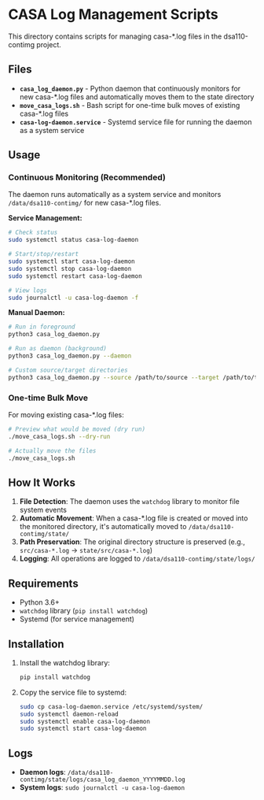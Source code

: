 # CASA Log Management Scripts

This directory contains scripts for managing casa-*.log files in the dsa110-contimg project.

## Files

- **`casa_log_daemon.py`** - Python daemon that continuously monitors for new casa-*.log files and automatically moves them to the state directory
- **`move_casa_logs.sh`** - Bash script for one-time bulk moves of existing casa-*.log files
- **`casa-log-daemon.service`** - Systemd service file for running the daemon as a system service

## Usage

### Continuous Monitoring (Recommended)

The daemon runs automatically as a system service and monitors `/data/dsa110-contimg/` for new casa-*.log files.

**Service Management:**
```bash
# Check status
sudo systemctl status casa-log-daemon

# Start/stop/restart
sudo systemctl start casa-log-daemon
sudo systemctl stop casa-log-daemon
sudo systemctl restart casa-log-daemon

# View logs
sudo journalctl -u casa-log-daemon -f
```

**Manual Daemon:**
```bash
# Run in foreground
python3 casa_log_daemon.py

# Run as daemon (background)
python3 casa_log_daemon.py --daemon

# Custom source/target directories
python3 casa_log_daemon.py --source /path/to/source --target /path/to/target
```

### One-time Bulk Move

For moving existing casa-*.log files:

```bash
# Preview what would be moved (dry run)
./move_casa_logs.sh --dry-run

# Actually move the files
./move_casa_logs.sh
```

## How It Works

1. **File Detection**: The daemon uses the `watchdog` library to monitor file system events
2. **Automatic Movement**: When a casa-*.log file is created or moved into the monitored directory, it's automatically moved to `/data/dsa110-contimg/state/`
3. **Path Preservation**: The original directory structure is preserved (e.g., `src/casa-*.log` → `state/src/casa-*.log`)
4. **Logging**: All operations are logged to `/data/dsa110-contimg/state/logs/`

## Requirements

- Python 3.6+
- `watchdog` library (`pip install watchdog`)
- Systemd (for service management)

## Installation

1. Install the watchdog library:
   ```bash
   pip install watchdog
   ```

2. Copy the service file to systemd:
   ```bash
   sudo cp casa-log-daemon.service /etc/systemd/system/
   sudo systemctl daemon-reload
   sudo systemctl enable casa-log-daemon
   sudo systemctl start casa-log-daemon
   ```

## Logs

- **Daemon logs**: `/data/dsa110-contimg/state/logs/casa_log_daemon_YYYYMMDD.log`
- **System logs**: `sudo journalctl -u casa-log-daemon`
